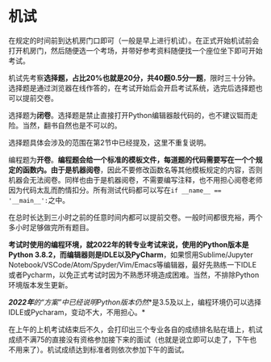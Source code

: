 # 机试

在规定的时间前到达机房门口即可（一般是早上进行机试）。在正式开始机试前会打开机房门，然后随便选一个考场，并带好参考资料随便找一个座位坐下即可开始考试。

机试先考察**选择题，占比20%也就是20分，共40题0.5分一题**，限时三十分钟。选择题是通过浏览器在线作答的，在考试开始后会开启考试系统，选完后选择题也可以提前交卷。

选择题为**闭卷**。选择题是禁止直接打开Python编辑器敲代码的，也不建议铤而走险。当然，翻书自然也是不可以的。

选择题具体会涉及的范围在第2节中已经提及，这里不重复说明。

编程题为**开卷**。**编程题会给一个标准的模板文件，每道题的代码需要写在一个个规定的函数内。**由于是**机器阅卷**，因此不要修改函数名等其他模板规定的内容，否则机器会无法阅卷。同样也由于是机器阅卷，不需要编写注释，也不用担心阅卷老师因为代码太乱而酌情扣分。所有测试代码都可以写在`if __name__ == '__main__':`之中。

在总时长达到三小时之前的任意时间内都可以提前交卷。一般时间都很充裕，两个多小时足够做完所有题目。

**考试时使用的编程环境，就2022年的转专业考试来说，使用的Python版本是Python 3.8.2，而编辑器则是IDLE以及PyCharm**，如果惯用Sublime/Jupyter Notebook/VSCode/Atom/Spyder/Vim/Emacs等编辑器，最好先熟练一下IDLE或者Pycharm，以免正式考试时因为不熟悉环境造成困难。当然，不排除Python环境版本发生更新。

***2022年**的“方案”中已经说明Python版本**仍然**是3.5及以上，编程环境仍可以选择IDLE或Pycharam，变动不大，不用担心。*

在上午的上机考试结束后不久，会打印出三个专业各自的成绩排名贴在墙上，机试成绩不满75的直接没有资格参加接下来的面试（也就是说立即可以走了，下午也不用来了）。机试成绩达到标准者则依次参加下午的面试。